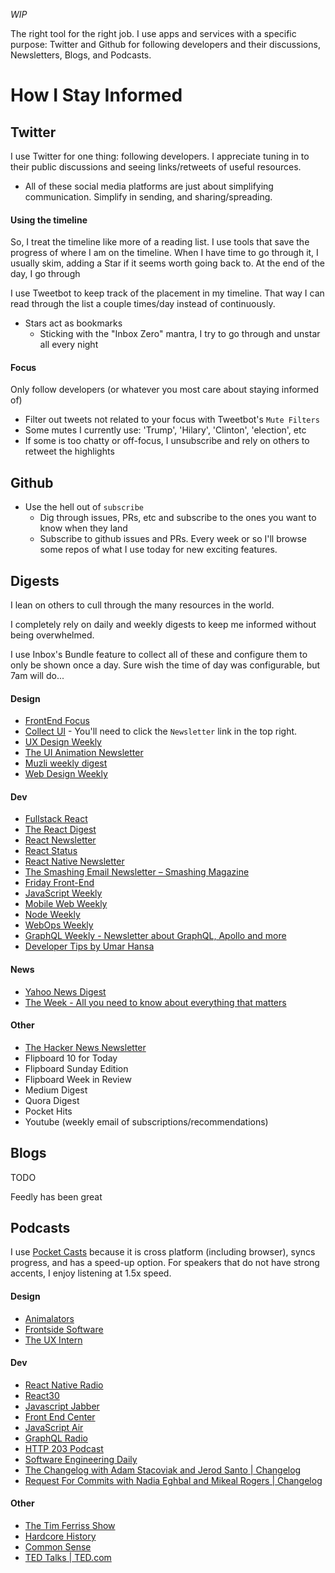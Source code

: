 _WIP_

The right tool for the right job. I use apps and services with a specific purpose: Twitter and Github for following developers and their discussions, Newsletters, Blogs, and Podcasts.

# How I Stay Informed
## Twitter
I use Twitter for one thing: following developers. I appreciate tuning in to their public discussions and seeing links/retweets of useful resources.

- All of these social media platforms are just about simplifying communication. Simplify in sending, and sharing/spreading.

#### Using the timeline
So, I treat the timeline like more of a reading list. I use tools that save the progress of where I am on the timeline. When I have time to go through it, I usually skim, adding a Star if it seems worth going back to. At the end of the day, I go through

I use Tweetbot to keep track of the placement in my timeline. That way I can read through the list a couple times/day instead of continuously.

- Stars act as bookmarks
  - Sticking with the "Inbox Zero" mantra, I try to go through and unstar all every night

#### Focus
Only follow developers (or whatever you most care about staying informed of)
- Filter out tweets not related to your focus with Tweetbot's `Mute Filters`
- Some mutes I currently use: 'Trump', 'Hilary', 'Clinton', 'election', etc
- If some is too chatty or off-focus, I unsubscribe and rely on others to retweet the highlights

## Github
- Use the hell out of `subscribe`
  - Dig through issues, PRs, etc and subscribe to the ones you want to know when they land
  - Subscribe to github issues and PRs. Every week or so I'll browse some repos of what I use today for new exciting features.

## Digests
I lean on others to cull through the many resources in the world.

I completely rely on daily and weekly digests to keep me informed without being overwhelmed.

I use Inbox's Bundle feature to collect all of these and configure them to only be shown once a day. Sure wish the time of day was configurable, but 7am will do...

#### Design
- [FrontEnd Focus](http://frontendfocus.co/)
- [Collect UI](http://collectui.com/) - You'll need to click the `Newsletter` link in the top right.
- [UX Design Weekly](http://uxdesignweekly.com/)
- [The UI Animation Newsletter](http://uianimationnewsletter.com/)
- [Muzli weekly digest](https://muz.li/subscribe/)
- [Web Design Weekly](https://web-design-weekly.com/)

#### Dev
- [Fullstack React](http://newsletter.fullstackreact.com/)
- [The React Digest](https://www.getrevue.co/profile/the-react-digest)
- [React Newsletter](http://reactjsnewsletter.com/)
- [React Status](https://react.statuscode.com/)
- [React Native Newsletter](http://reactnative.cc/)
- [The Smashing Email Newsletter – Smashing Magazine](https://www.smashingmagazine.com/the-smashing-newsletter/)
- [Friday Front-End](http://fridayfrontend.com/)
- [JavaScript Weekly](http://javascriptweekly.com/)
- [Mobile Web Weekly](https://mobilewebweekly.com/)
- [Node Weekly](http://nodeweekly.com/)
- [WebOps Weekly](https://webopsweekly.com/)
- [GraphQL Weekly - Newsletter about GraphQL, Apollo and more](https://graphqlweekly.com/)
- [Developer Tips by Umar Hansa](https://umaar.com/dev-tips/)

#### News
- [Yahoo News Digest](https://play.google.com/store/apps/details?id=com.yahoo.mobile.client.android.atom&hl=en)
- [The Week - All you need to know about everything that matters](http://theweek.com/)

#### Other
- [The Hacker News Newsletter](http://www.hackernewsletter.com/)
- Flipboard 10 for Today
- Flipboard Sunday Edition
- Flipboard Week in Review
- Medium Digest
- Quora Digest
- Pocket Hits
- Youtube (weekly email of subscriptions/recommendations)

## Blogs
TODO

Feedly has been great

## Podcasts
I use [Pocket Casts](http://www.shiftyjelly.com/pocketcasts/) because it is cross platform (including browser), syncs progress, and has a speed-up option. For speakers that do not have strong accents, I enjoy listening at 1.5x speed.

#### Design
- [Animalators](http://animalators.com/)
- [Frontside Software](http://frontside.io/)
- [The UX Intern](http://theuxintern.com/)

#### Dev
- [React Native Radio](https://devchat.tv/react-native-radio)
- [React30](https://react30.com/)
- [Javascript Jabber](https://devchat.tv/js-jabber//)
- [Front End Center](http://fec.fyi/)
- [JavaScript Air](http://javascriptair.podbean.com/)
- [GraphQL Radio](https://graphqlradio.com/)
- [HTTP 203 Podcast](https://developers.google.com/web/shows/http203/podcast/)
- [Software Engineering Daily](https://softwareengineeringdaily.com/)
- [The Changelog with Adam Stacoviak and Jerod Santo | Changelog](https://changelog.com/podcast)
- [Request For Commits with Nadia Eghbal and Mikeal Rogers | Changelog](https://changelog.com/rfc)

#### Other
- [The Tim Ferriss Show](http://tim.blog/podcast/)
- [Hardcore History](http://www.dancarlin.com/hardcore-history-series/)
- [Common Sense](http://www.dancarlin.com/common-sense-home-landing-page/)
- [TED Talks | TED.com](https://www.ted.com/talks)
